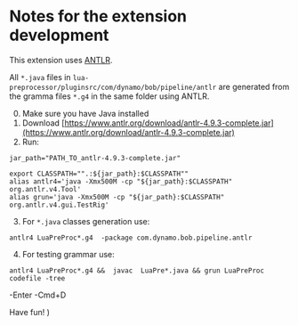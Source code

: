 # Notes for the extension development

This extension uses [ANTLR](https://www.antlr.org).

All `*.java` files in `lua-preprocessor/pluginsrc/com/dynamo/bob/pipeline/antlr` are generated from the gramma files `*.g4` in the same folder using ANTLR.

0. Make sure you have Java installed
1. Download [https://www.antlr.org/download/antlr-4.9.3-complete.jar](https://www.antlr.org/download/antlr-4.9.3-complete.jar)
2. Run:

```
jar_path="PATH_TO_antlr-4.9.3-complete.jar"

export CLASSPATH="".:${jar_path}:$CLASSPATH""
alias antlr4='java -Xmx500M -cp "${jar_path}:$CLASSPATH" org.antlr.v4.Tool'
alias grun='java -Xmx500M -cp "${jar_path}:$CLASSPATH" org.antlr.v4.gui.TestRig'
```

3. For `*.java` classes generation use:

```
antlr4 LuaPreProc*.g4  -package com.dynamo.bob.pipeline.antlr
```

4. For testing grammar use:

```
antlr4 LuaPreProc*.g4 &&  javac  LuaPre*.java && grun LuaPreProc codefile -tree
```
-Enter
-Cmd+D

Have fun! )